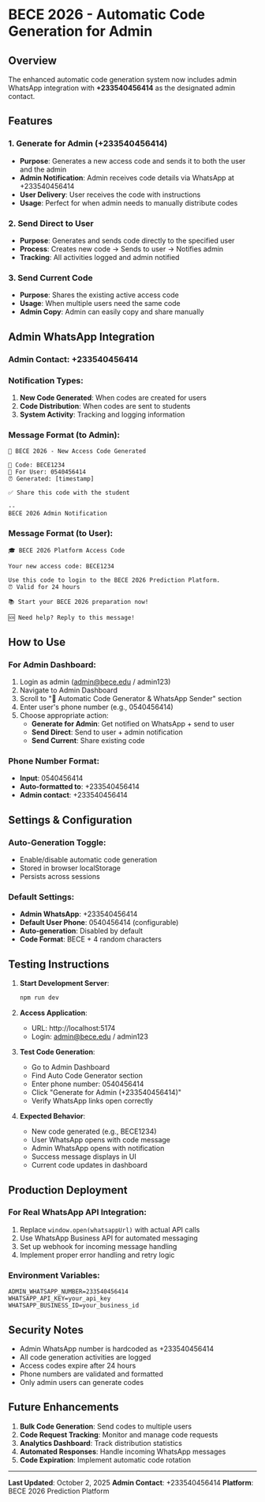 # BECE 2026 - Automatic Code Generation for Admin

## Overview
The enhanced automatic code generation system now includes admin WhatsApp integration with **+233540456414** as the designated admin contact.

## Features

### 1. Generate for Admin (+233540456414)
- **Purpose**: Generates a new access code and sends it to both the user and the admin
- **Admin Notification**: Admin receives code details via WhatsApp at +233540456414
- **User Delivery**: User receives the code with instructions
- **Usage**: Perfect for when admin needs to manually distribute codes

### 2. Send Direct to User
- **Purpose**: Generates and sends code directly to the specified user
- **Process**: Creates new code → Sends to user → Notifies admin
- **Tracking**: All activities logged and admin notified

### 3. Send Current Code
- **Purpose**: Shares the existing active access code
- **Usage**: When multiple users need the same code
- **Admin Copy**: Admin can easily copy and share manually

## Admin WhatsApp Integration

### Admin Contact: +233540456414

### Notification Types:
1. **New Code Generated**: When codes are created for users
2. **Code Distribution**: When codes are sent to students
3. **System Activity**: Tracking and logging information

### Message Format (to Admin):
```
🤖 BECE 2026 - New Access Code Generated

🔑 Code: BECE1234
📱 For User: 0540456414
⏰ Generated: [timestamp]

✅ Share this code with the student

--
BECE 2026 Admin Notification
```

### Message Format (to User):
```
🎓 BECE 2026 Platform Access Code

Your new access code: BECE1234

Use this code to login to the BECE 2026 Prediction Platform.
⏰ Valid for 24 hours

📚 Start your BECE 2026 preparation now!

🆘 Need help? Reply to this message!
```

## How to Use

### For Admin Dashboard:
1. Login as admin (admin@bece.edu / admin123)
2. Navigate to Admin Dashboard
3. Scroll to "🤖 Automatic Code Generator & WhatsApp Sender" section
4. Enter user's phone number (e.g., 0540456414)
5. Choose appropriate action:
   - **Generate for Admin**: Get notified on WhatsApp + send to user
   - **Send Direct**: Send to user + admin notification
   - **Send Current**: Share existing code

### Phone Number Format:
- **Input**: 0540456414
- **Auto-formatted to**: +233540456414
- **Admin contact**: +233540456414

## Settings & Configuration

### Auto-Generation Toggle:
- Enable/disable automatic code generation
- Stored in browser localStorage
- Persists across sessions

### Default Settings:
- **Admin WhatsApp**: +233540456414
- **Default User Phone**: 0540456414 (configurable)
- **Auto-generation**: Disabled by default
- **Code Format**: BECE + 4 random characters

## Testing Instructions

1. **Start Development Server**:
   ```bash
   npm run dev
   ```

2. **Access Application**:
   - URL: http://localhost:5174
   - Login: admin@bece.edu / admin123

3. **Test Code Generation**:
   - Go to Admin Dashboard
   - Find Auto Code Generator section
   - Enter phone number: 0540456414
   - Click "Generate for Admin (+233540456414)"
   - Verify WhatsApp links open correctly

4. **Expected Behavior**:
   - New code generated (e.g., BECE1234)
   - User WhatsApp opens with code message
   - Admin WhatsApp opens with notification
   - Success message displays in UI
   - Current code updates in dashboard

## Production Deployment

### For Real WhatsApp API Integration:
1. Replace `window.open(whatsappUrl)` with actual API calls
2. Use WhatsApp Business API for automated messaging
3. Set up webhook for incoming message handling
4. Implement proper error handling and retry logic

### Environment Variables:
```env
ADMIN_WHATSAPP_NUMBER=233540456414
WHATSAPP_API_KEY=your_api_key
WHATSAPP_BUSINESS_ID=your_business_id
```

## Security Notes

- Admin WhatsApp number is hardcoded as +233540456414
- All code generation activities are logged
- Access codes expire after 24 hours
- Phone numbers are validated and formatted
- Only admin users can generate codes

## Future Enhancements

1. **Bulk Code Generation**: Send codes to multiple users
2. **Code Request Tracking**: Monitor and manage code requests
3. **Analytics Dashboard**: Track distribution statistics
4. **Automated Responses**: Handle incoming WhatsApp messages
5. **Code Expiration**: Implement automatic code rotation

---

**Last Updated**: October 2, 2025
**Admin Contact**: +233540456414
**Platform**: BECE 2026 Prediction Platform

